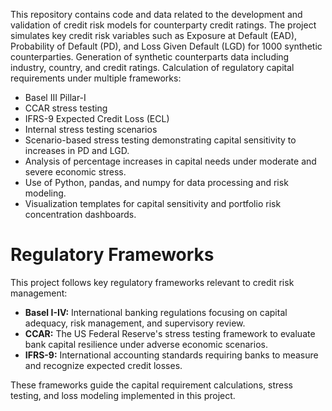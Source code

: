 This repository contains code and data related to the development and validation of credit risk models for counterparty credit ratings. The project simulates key credit risk variables such as Exposure at Default (EAD), Probability of Default (PD), and Loss Given Default (LGD) for 1000 synthetic counterparties.
Generation of synthetic counterparts data including industry, country, and credit ratings.
Calculation of regulatory capital requirements under multiple frameworks:
- Basel III Pillar-I
- CCAR stress testing
- IFRS-9 Expected Credit Loss (ECL)
- Internal stress testing scenarios
- Scenario-based stress testing demonstrating capital sensitivity to increases in PD and LGD.
- Analysis of percentage increases in capital needs under moderate and severe economic stress.
- Use of Python, pandas, and numpy for data processing and risk modeling.
- Visualization templates for capital sensitivity and portfolio risk concentration dashboards.

# Regulatory Frameworks

This project follows key regulatory frameworks relevant to credit risk management:

- **Basel I-IV:** International banking regulations focusing on capital adequacy, risk management, and supervisory review.
- **CCAR:** The US Federal Reserve's stress testing framework to evaluate bank capital resilience under adverse economic scenarios.
- **IFRS-9:** International accounting standards requiring banks to measure and recognize expected credit losses.
  
These frameworks guide the capital requirement calculations, stress testing, and loss modeling implemented in this project.
